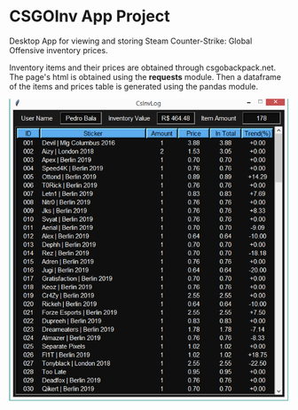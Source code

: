 # CSGOInv App Project
  Desktop App for viewing and storing Steam Counter-Strike: Global Offensive inventory prices.
  
  Inventory items and their prices are obtained through csgobackpack.net. The page's html is obtained using the <strong>requests</strong> module. Then a dataframe of the items and prices table is generated using the pandas module.
  
  <p align="left">
  <img src="img/csgoinv.png">
  </p>

